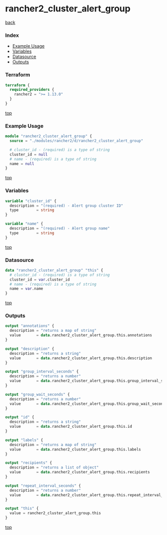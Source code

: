 # rancher2_cluster_alert_group

[back](../rancher2.md)

### Index

- [Example Usage](#example-usage)
- [Variables](#variables)
- [Datasource](#datasource)
- [Outputs](#outputs)

### Terraform

```terraform
terraform {
  required_providers {
    rancher2 = ">= 1.13.0"
  }
}
```

[top](#index)

### Example Usage

```terraform
module "rancher2_cluster_alert_group" {
  source = "./modules/rancher2/d/rancher2_cluster_alert_group"

  # cluster_id - (required) is a type of string
  cluster_id = null
  # name - (required) is a type of string
  name = null
}
```

[top](#index)

### Variables

```terraform
variable "cluster_id" {
  description = "(required) - Alert group cluster ID"
  type        = string
}

variable "name" {
  description = "(required) - Alert group name"
  type        = string
}
```

[top](#index)

### Datasource

```terraform
data "rancher2_cluster_alert_group" "this" {
  # cluster_id - (required) is a type of string
  cluster_id = var.cluster_id
  # name - (required) is a type of string
  name = var.name
}
```

[top](#index)

### Outputs

```terraform
output "annotations" {
  description = "returns a map of string"
  value       = data.rancher2_cluster_alert_group.this.annotations
}

output "description" {
  description = "returns a string"
  value       = data.rancher2_cluster_alert_group.this.description
}

output "group_interval_seconds" {
  description = "returns a number"
  value       = data.rancher2_cluster_alert_group.this.group_interval_seconds
}

output "group_wait_seconds" {
  description = "returns a number"
  value       = data.rancher2_cluster_alert_group.this.group_wait_seconds
}

output "id" {
  description = "returns a string"
  value       = data.rancher2_cluster_alert_group.this.id
}

output "labels" {
  description = "returns a map of string"
  value       = data.rancher2_cluster_alert_group.this.labels
}

output "recipients" {
  description = "returns a list of object"
  value       = data.rancher2_cluster_alert_group.this.recipients
}

output "repeat_interval_seconds" {
  description = "returns a number"
  value       = data.rancher2_cluster_alert_group.this.repeat_interval_seconds
}

output "this" {
  value = rancher2_cluster_alert_group.this
}
```

[top](#index)